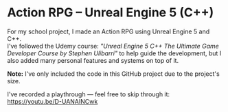 <h1>Action RPG – Unreal Engine 5 (C++)</h1>

For my school project, I made an Action RPG using Unreal Engine 5 and C++.  
I've followed the Udemy course: *"Unreal Engine 5 C++ The Ultimate Game Developer Course by Stephen Ulibarri"* to help guide the development, but I also added many personal features and systems on top of it.

**Note:** I've only included the code in this GitHub project due to the project's size.

I've recorded a playthrough — feel free to skip through it: https://youtu.be/D-UANAINCwk
